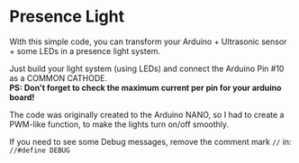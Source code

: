 # Presence Light

With this simple code, you can transform your Arduino + Ultrasonic sensor + some LEDs in a presence light system.

Just build your light system (using LEDs) and connect the Arduino Pin #10 as a COMMON CATHODE.  
**PS: Don't forget to check the maximum current per pin for your arduino board!**

The code was originally created to the Arduino NANO, so I had to create a PWM-like function, to make the lights turn on/off smoothly.

If you need to see some Debug messages, remove the comment mark `//` in:  
`//#define DEBUG`
